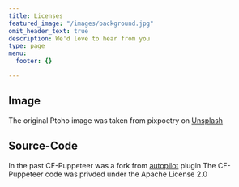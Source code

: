 ```yaml
---
title: Licenses
featured_image: "/images/background.jpg"
omit_header_text: true
description: We'd love to hear from you
type: page
menu:
  footer: {}

---
```


## Image
The original Ptoho image was taken from pixpoetry on [Unsplash](https://unsplash.com/photos/jqrX8cSeVbQ)

## Source-Code
In the past CF-Puppeteer was a fork from [autopilot](https://github.com/contraband/autopilot) plugin
The CF-Puppeteer code was privded under the Apache License 2.0 
